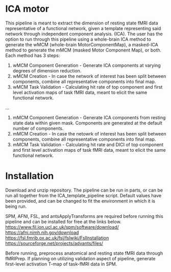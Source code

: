 # ICA motor

This pipeline is meant to extract the dimension of resting state fMRI data representative of a functional network, given a template representing said network through independent component analysis. (ICA). The user has the option to run through this pipeline using a whole-brain ICA method to generate the wMCM (whole-brain MotorComponentMap), a masked-ICA method to generate the mMCM (masked Motor Component Map), or both. Each method has 3 steps:

1) wMCM Component Generation - Generate ICA components at varying degrees of dimension reduction.
2) wMCM Creation - In case the network of interest has been split between components, combine all representative components into final map.
3) wMCM Task Validation - Calculating hit rate of top component and first level activation maps of task fMRI data, meant to elicit the same functional network.

...


1) mMCM Component Generation - Generate ICA components from resting state data within given mask. Components are generated at the default number of components.
2) mMCM Creation - In case the netowrk of interest has been split between components, combine all representative components into final map.
3) mMCM Task Validation - Calculating hit rate and DICI of top component and first level activation maps of task fMRI data, meant to elicit the same functional network.

# Installation
Download and unzip repository. The pipeline can be run in parts, or can be run all together from the ICA_template_pipeline script. Default values have been provided, and can be changed to fit the environment in which it is being run. 

SPM, AFNI, FSL, and antsApplyTransforms are required before running this pipeline and can be installed for free at the links below.
https://www.fil.ion.ucl.ac.uk/spm/software/download/
https://afni.nimh.nih.gov/download
https://fsl.fmrib.ox.ac.uk/fsl/fslwiki/FslInstallation
https://sourceforge.net/projects/advants/files/


Before running, preprocess anatomical and resting state fMRI data through fMRIPrep. If planning on utilizing validation aspect of pipeline, generate first-level activation T-map of task-fMRI data in SPM.
